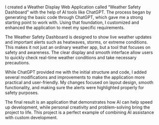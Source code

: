 I created a Weather Display Web Application called “Weather Safety Dashboard” with the help of AI tools like ChatGPT. The process began by generating the basic code through ChatGPT, which gave me a strong starting point to work with. Using that foundation, I customized and enhanced the application to meet my specific requirements.

The Weather Safety Dashboard is designed to show live weather updates and important alerts such as heatwaves, storms, or extreme conditions. This makes it not just an ordinary weather app, but a tool that focuses on safety and awareness. The clear display and smooth interface allow users to quickly check real-time weather conditions and take necessary precautions.

While ChatGPT provided me with the initial structure and code, I added several modifications and improvements to make the application more practical and user-friendly. My changes focused on layout design, smooth functionality, and making sure the alerts were highlighted properly for safety purposes.

The final result is an application that demonstrates how AI can help speed up development, while personal creativity and problem-solving bring the project to life. This project is a perfect example of combining AI assistance with custom development.
